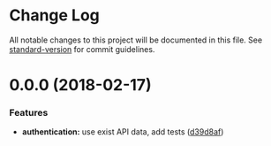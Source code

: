 # Change Log

All notable changes to this project will be documented in this file. See [standard-version](https://github.com/conventional-changelog/standard-version) for commit guidelines.

<a name="0.0.0"></a>
# 0.0.0 (2018-02-17)


### Features

* **authentication:** use exist API data, add tests ([d39d8af](https://github.com/jsDotCr/zapier-fitbit/commit/d39d8af))
